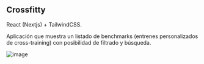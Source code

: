 ## Crossfitty

React (Nextjs) + TailwindCSS.

Aplicación que muestra un listado de benchmarks (entrenes personalizados de cross-training) con posibilidad de filtrado y búsqueda.

![image](https://github.com/thaberna/crossfity/assets/145760610/2fe0da98-7303-49f9-bc4d-db3c4b5a7eec)




